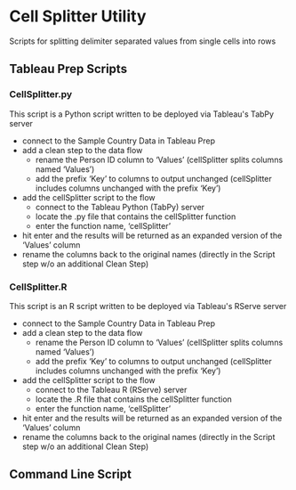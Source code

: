 # Cell Splitter Utility

Scripts for splitting delimiter separated values from single cells into rows

## Tableau Prep Scripts

### CellSplitter.py

This script is a Python script written to be deployed via Tableau's TabPy server

- connect to the Sample Country Data in Tableau Prep
- add a clean step to the data flow
  - rename the Person ID column to ‘Values’ (cellSplitter splits columns named ‘Values’)
  - add the prefix ‘Key’ to columns to output unchanged  (cellSplitter includes columns unchanged with the prefix ‘Key’) 
- add the cellSplitter script to the flow
  - connect to the Tableau Python (TabPy) server
  - locate the .py file that contains the cellSplitter function
  - enter the function name, ‘cellSplitter’
- hit enter and the results will be returned as an expanded version of the ‘Values’ column
- rename the columns back to the original names (directly in the Script step w/o an additional Clean Step)

### CellSplitter.R

This script is an R script written to be deployed via Tableau's RServe server

- connect to the Sample Country Data in Tableau Prep
- add a clean step to the data flow
  - rename the Person ID column to ‘Values’ (cellSplitter splits columns named ‘Values’)
  - add the prefix ‘Key’ to columns to output unchanged  (cellSplitter includes columns unchanged with the prefix ‘Key’) 
- add the cellSplitter script to the flow
  - connect to the Tableau R (RServe) server
  - locate the .R file that contains the cellSplitter function
  - enter the function name, ‘cellSplitter’
- hit enter and the results will be returned as an expanded version of the ‘Values’ column
- rename the columns back to the original names (directly in the Script step w/o an additional Clean Step)

## Command Line Script


